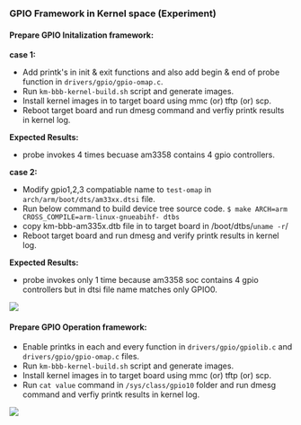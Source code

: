 ### GPIO Framework in Kernel space (Experiment)

#### Prepare GPIO Initalization framework:

**case 1:** 

- Add printk's in init & exit functions and also add begin & end of probe function in  `drivers/gpio/gpio-omap.c`.
- Run `km-bbb-kernel-build.sh` script and generate images.
- Install kernel images in to target board using mmc (or) tftp (or) scp.
- Reboot target board and run dmesg command and verfiy printk results in kernel log. 
	
**Expected Results:**
- probe invokes 4 times becuase am3358 contains 4 gpio controllers.

**case 2:**

- Modify gpio1,2,3 compatiable name to `test-omap` in `arch/arm/boot/dts/am33xx.dtsi` file.
- Run below command to build device tree source code. 
  `$ make ARCH=arm CROSS_COMPILE=arm-linux-gnueabihf- dtbs`
- copy km-bbb-am335x.dtb file in to target board in /boot/dtbs/`uname -r`/
- Reboot target board and run dmesg and verify printk results in kernel log.

**Expected Results:**
- probe invokes only 1 time because am3358 soc contains 4 gpio controllers but in dtsi file name matches only GPIO0.

<img src="images/GPIO_Initalization_Framework2.jpg">

#### Prepare GPIO Operation framework:

- Enable printks in each and every function in `drivers/gpio/gpiolib.c` and `drivers/gpio/gpio-omap.c` files.
- Run `km-bbb-kernel-build.sh` script and generate images.
- Install kernel images in to target board using mmc (or) tftp (or) scp.
- Run `cat value` command in `/sys/class/gpio10` folder and run dmesg command and verfiy printk results in kernel log. 

<img src="images/GPIO_Operation_Framework2.jpg">
